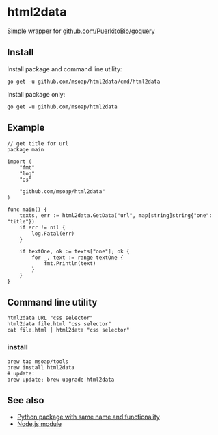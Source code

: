 html2data
=========

Simple wrapper for [github.com/PuerkitoBio/goquery](https://github.com/PuerkitoBio/goquery/)

Install
-------

Install package and command line utility:

    go get -u github.com/msoap/html2data/cmd/html2data

Install package only:

    go get -u github.com/msoap/html2data

Example
-------

    // get title for url
    package main
    
    import (
    	"fmt"
    	"log"
    	"os"
        
    	"github.com/msoap/html2data"
    )
    
    func main() {
    	texts, err := html2data.GetData("url", map[string]string{"one": "title"})
    	if err != nil {
    		log.Fatal(err)
    	}
        
    	if textOne, ok := texts["one"]; ok {
    		for _, text := range textOne {
    			fmt.Println(text)
    		}
    	}
    }

Command line utility
--------------------

    html2data URL "css selector"
    html2data file.html "css selector"
    cat file.html | html2data "css selector"

### install

    brew tap msoap/tools
    brew install html2data
    # update:
    brew update; brew upgrade html2data

See also
--------

  * [Python package with same name and functionality](https://pypi.python.org/pypi/html2data)
  * [Node.js module](https://www.npmjs.com/package/html2data)
